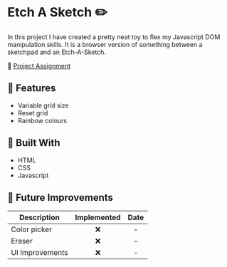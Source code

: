 # Etch A Sketch ✏️

In this project I have created a pretty neat toy to flex my Javascript DOM manipulation skills. It is a browser version of something between a sketchpad and an Etch-A-Sketch.

📜 [Project Assignment](https://www.theodinproject.com/lessons/foundations-etch-a-sketch)

## 📱 Features

- Variable grid size
- Reset grid
- Rainbow colours

## 🔩 Built With

- HTML
- CSS
- Javascript

## 🦉 Future Improvements
| Description | Implemented | Date |
| --- | :---: | :---: |
| Color picker | ❌ | - |
| Eraser | ❌ | - |
| UI Improvements | ❌ | - |
